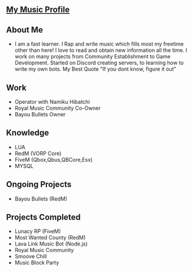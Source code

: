 ## [My Music Profile](https://soundcloud.com/justinmurph)

## About Me
- I am a fast learner. I Rap and write music which fills most my freetime other than here! I love to read and obtain new information all the time. I work on many projects from Community Establishment to Game Development. Started on Discord creating servers, to learning how to write my own bots. My Best Quote "If you dont know, figure it out"

## Work
- Operator with Namiku Hibatchi
- Royal Music Community Co-Owner
- Bayou Bullets Owner

## Knowledge
- LUA
- RedM (VORP Core)
- FiveM (Qbox,Qbus,QBCore,Esx)
- MYSQL

## Ongoing Projects
- Bayou Bullets (RedM)

## Projects Completed
- Lunacy RP (FiveM)
- Most Wanted County (RedM)
- Lava Link Music Bot (Node.js)
- Royal Music Community
- Smoove Chill
- Music Block Party

